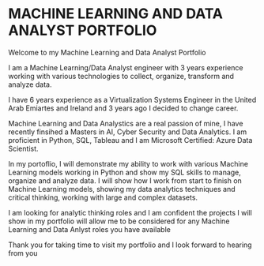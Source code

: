 # MACHINE LEARNING AND DATA ANALYST PORTFOLIO

Welcome to my Machine Learning and Data Analyst Portfolio

I am a Machine Learning/Data Analyst engineer with 3 years experience working with various technologies to collect, organize, transform and analyze data.

I have 6 years experience as a Virtualization Systems Engineer in the United Arab Emiartes and Ireland and 3 years ago I decided to change career.

Machine Learning and Data Analystics are a real passion of mine, I have recently finsihed a Masters in AI, Cyber Security and Data Analytics. I am proficient in Python, SQL, Tableau and I am Microsoft Certified: Azure Data Scientist.

In my portoflio, I will demonstrate my ability to work with various Machine Learning models working in Python and show my SQL skills to manage, organize and analyze data. I will show how I work from start to finish on Machine Learning models, showing my data analytics techniques and critical thinking, working with large and complex datasets.

I am looking for analytic thinking roles and I am confident the projects I will show in my portfolio will allow me to be considered for any Machine Learning and Data Anlyst roles you have available

Thank you for taking time to visit my portfolio and I look forward to hearing from you
